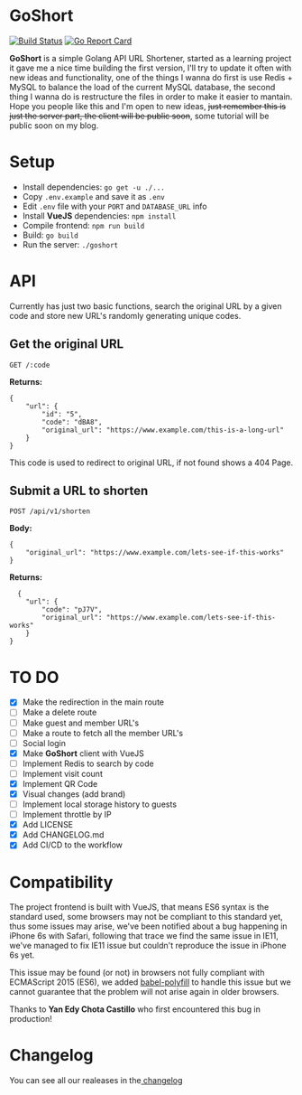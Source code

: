 # GoShort

[![Build Status](https://travis-ci.com/garaekz/goshort.svg?branch=master)](https://travis-ci.com/garaekz/goshort)
[![Go Report Card](https://goreportcard.com/badge/github.com/garaekz/goshort)](https://goreportcard.com/report/github.com/garaekz/goshort)

**GoShort** is a simple Golang API URL Shortener, started as a learning project it gave me a nice time building the first version, I'll try to update it often with new ideas and functionality, one of the things I wanna do first is use Redis + MySQL to balance the load of the current MySQL database, the second thing I wanna do is restructure the files in order to make it easier to mantain. Hope you people like this and I'm open to new ideas, ~~just remember this is just the server part, the client will be public soon~~, some tutorial will be public soon on my blog.

# Setup

 - Install dependencies: `go get -u ./...`
 - Copy `.env.example` and save it as `.env`
 - Edit `.env` file with your `PORT` and `DATABASE_URL` info
 - Install **VueJS** dependencies: `npm install`
 - Compile frontend: `npm run build`
 - Build: `go build`
 - Run the server: `./goshort`

# API

Currently has just two basic functions, search the original URL by a given code and store new URL's randomly generating unique codes.

## Get the original URL

    GET /:code

**Returns:**

    {
	    "url": {
	        "id": "5",
	        "code": "dBA8",
	        "original_url": "https://www.example.com/this-is-a-long-url"
	    }
    }


This code is used to redirect to original URL, if not found shows a 404 Page.

## Submit a URL to shorten

    POST /api/v1/shorten
**Body:**

    {
	    "original_url": "https://www.example.com/lets-see-if-this-works"
	}
**Returns:**

      {
        "url": {
            "code": "pJ7V",
            "original_url": "https://www.example.com/lets-see-if-this-works"
        }
    }

  
# TO DO

 - [x] Make the redirection in the main route
 - [ ] Make a delete route
 - [ ] Make guest and member URL's
 - [ ] Make a route to fetch all the member URL's
 - [ ] Social login
 - [x] Make **GoShort** client with VueJS
 - [ ] Implement Redis to search by code
 - [ ] Implement visit count
 - [x] Implement QR Code
 - [x] Visual changes (add brand)
 - [ ] Implement local storage history to guests
 - [ ] Implement throttle by IP
 - [x] Add LICENSE
 - [x] Add CHANGELOG.md
 - [x] Add CI/CD to the workflow

# Compatibility
The project frontend is built with VueJS, that means ES6 syntax is the standard used, some browsers may not be compliant to this standard yet, thus some issues may arise, we've been notified about a bug happening in iPhone 6s with Safari, following that trace we find the same issue in IE11, we've managed to fix IE11 issue but couldn't reproduce the issue in iPhone 6s yet.

This issue may be found (or not) in browsers not fully compliant with ECMAScript 2015 (ES6), we added [babel-polyfill](https://github.com/babel/babel) to handle this issue but we cannot guarantee that the problem will not arise again in older browsers.

Thanks to **Yan Edy Chota Castillo** who first encountered this bug in production!

# Changelog
You can see all our realeases in the[ changelog](CHANGELOG.md)